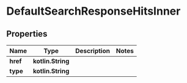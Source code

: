 
# DefaultSearchResponseHitsInner

## Properties
| Name | Type | Description | Notes |
| ------------ | ------------- | ------------- | ------------- |
| **href** | **kotlin.String** |  |  |
| **type** | **kotlin.String** |  |  |



